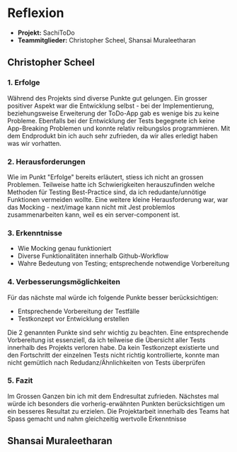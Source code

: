 # Reflexion

- **Projekt:** SachiToDo
- **Teammitglieder:** Christopher Scheel, Shansai Muraleetharan

## Christopher Scheel
### 1. Erfolge
Während des Projekts sind diverse Punkte gut gelungen. Ein grosser positiver Aspekt war die Entwicklung selbst - bei der Implementierung, beziehungsweise Erweiterung der ToDo-App gab es wenige bis zu keine Probleme. Ebenfalls bei der Entwicklung der Tests begegnete ich keine App-Breaking Problemen und konnte relativ reibungslos programmieren. Mit dem Endprodukt bin ich auch sehr zufrieden, da wir alles erledigt haben was wir vorhatten.

### 2. Herausforderungen
Wie im Punkt "Erfolge" bereits erläutert, stiess ich nicht an grossen Problemen. Teilweise hatte ich Schwierigkeiten herauszufinden welche Methoden für Testing Best-Practice sind, da ich redudante/unnötige Funktionen vermeiden wollte. Eine weitere kleine Herausforderung war, war das Mocking - next/image kann nicht mit Jest problemlos zusammenarbeiten kann, weil es ein server-component ist.

### 3. Erkenntnisse
- Wie Mocking genau funktioniert
- Diverse Funktionalitäten innerhalb Github-Workflow
- Wahre Bedeutung von Testing; entsprechende notwendige Vorbereitung

### 4. Verbesserungsmöglichkeiten
Für das nächste mal würde ich folgende Punkte besser berücksichtigen:
- Entsprechende Vorbereitung der Testfälle
- Testkonzept vor Entwicklung erstellen

Die 2 genannten Punkte sind sehr wichtig zu beachten. Eine entsprechende Vorbereitung ist essenziell, da ich teilweise die Übersicht aller Tests innerhalb des Projekts verloren habe. Da kein Testkonzept existierte und den Fortschritt der einzelnen Tests nicht richtig kontrollierte, konnte man nicht gemütlich nach Redudanz/Ähnlichkeiten von Tests überprüfen

### 5. Fazit
Im Grossen Ganzen bin ich mit dem Endresultat zufrieden. Nächstes mal würde ich besonders die vorherig-erwähnten Punkten berücksichtigen um ein besseres Resultat zu erzielen. Die Projektarbeit innerhalb des Teams hat Spass gemacht und nahm gleichzeitig wertvolle Erkenntnisse

## Shansai Muraleetharan
